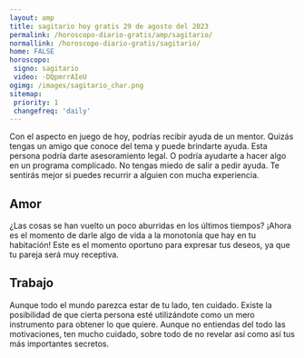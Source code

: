 ```yaml
---
layout: amp
title: sagitario hoy gratis 29 de agosto del 2023 
permalink: /horoscopo-diario-gratis/amp/sagitario/
normallink: /horoscopo-diario-gratis/sagitario/
home: FALSE
horoscopo:
 signo: sagitario
 video: -DQpmrrAIeU
ogimg: /images/sagitario_char.png
sitemap:
 priority: 1
 changefreq: 'daily'
---
```



Con el aspecto en juego de hoy, podrías recibir ayuda de un mentor. Quizás tengas un amigo que conoce del tema y puede brindarte ayuda. Esta persona podría darte asesoramiento legal. O podría ayudarte a hacer algo en un programa complicado. No tengas miedo de salir a pedir ayuda. Te sentirás mejor si puedes recurrir a alguien con mucha experiencia.

## Amor

¿Las cosas se han vuelto un poco aburridas en los últimos tiempos? ¡Ahora es el momento de darle algo de vida a la monotonía que hay en tu habitación! Este es el momento oportuno para expresar tus deseos, ya que tu pareja será muy receptiva.

## Trabajo

Aunque todo el mundo parezca estar de tu lado, ten cuidado. Existe la posibilidad de que cierta persona esté utilizándote como un mero instrumento para obtener lo que quiere. Aunque no entiendas del todo las motivaciones, ten mucho cuidado, sobre todo de no revelar así como así tus más importantes secretos.